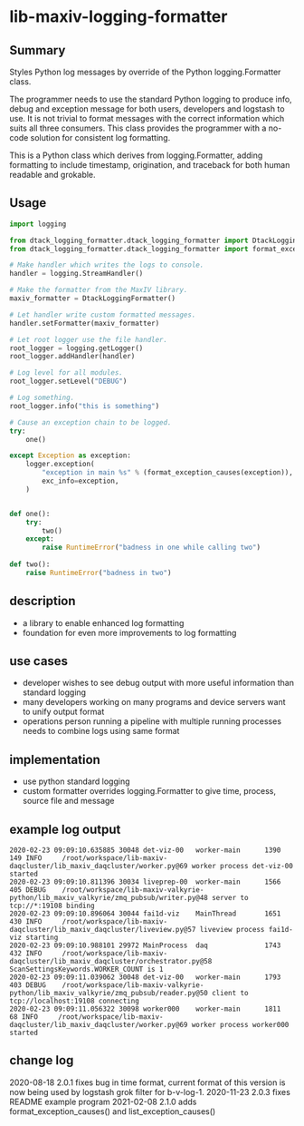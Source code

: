 # lib-maxiv-logging-formatter

## Summary

Styles Python log messages by override of the Python logging.Formatter class.

The programmer needs to use the standard Python logging to produce info, debug and exception message for both users, developers and logstash to use.
It is not trivial to format messages with the correct information which suits all three consumers.
This class provides the programmer with a no-code solution for consistent log formatting.

This is a Python class which derives from logging.Formatter, adding formatting to include timestamp, origination, and traceback for both human readable and grokable.

## Usage

```python
import logging

from dtack_logging_formatter.dtack_logging_formatter import DtackLoggingFormatter
from dtack_logging_formatter.dtack_logging_formatter import format_exception_causes

# Make handler which writes the logs to console.
handler = logging.StreamHandler()

# Make the formatter from the MaxIV library.
maxiv_formatter = DtackLoggingFormatter()

# Let handler write custom formatted messages.
handler.setFormatter(maxiv_formatter)

# Let root logger use the file handler.
root_logger = logging.getLogger()
root_logger.addHandler(handler)

# Log level for all modules.
root_logger.setLevel("DEBUG")

# Log something.
root_logger.info("this is something")

# Cause an exception chain to be logged.
try:
    one()

except Exception as exception:
    logger.exception(
        "exception in main %s" % (format_exception_causes(exception)),
        exc_info=exception,
    )


def one():
    try:
        two()
    except:
        raise RuntimeError("badness in one while calling two")
    
def two():
    raise RuntimeError("badness in two")

```

## description
- a library to enable enhanced log formatting
- foundation for even more improvements to log formatting

## use cases
- developer wishes to see debug output with more useful information than standard logging
- many developers working on many programs and device servers want to unify output format
- operations person running a pipeline with multiple running processes needs to combine logs using same format

## implementation
- use python standard logging
- custom formatter overrides logging.Formatter to give time, process, source file and message

## example log output
```
2020-02-23 09:09:10.635885 30048 det-viz-00   worker-main      1390      149 INFO     /root/workspace/lib-maxiv-daqcluster/lib_maxiv_daqcluster/worker.py@69 worker process det-viz-00 started
2020-02-23 09:09:10.811396 30034 liveprep-00  worker-main      1566      405 DEBUG    /root/workspace/lib-maxiv-valkyrie-python/lib_maxiv_valkyrie/zmq_pubsub/writer.py@48 server to tcp://*:19108 binding
2020-02-23 09:09:10.896064 30044 fai1d-viz    MainThread       1651      430 INFO     /root/workspace/lib-maxiv-daqcluster/lib_maxiv_daqcluster/liveview.py@57 liveview process fai1d-viz starting
2020-02-23 09:09:10.988101 29972 MainProcess  daq              1743      432 INFO     /root/workspace/lib-maxiv-daqcluster/lib_maxiv_daqcluster/orchestrator.py@58 ScanSettingsKeywords.WORKER_COUNT is 1
2020-02-23 09:09:11.039062 30048 det-viz-00   worker-main      1793      403 DEBUG    /root/workspace/lib-maxiv-valkyrie-python/lib_maxiv_valkyrie/zmq_pubsub/reader.py@50 client to tcp://localhost:19108 connecting
2020-02-23 09:09:11.056322 30098 worker000    worker-main      1811       68 INFO     /root/workspace/lib-maxiv-daqcluster/lib_maxiv_daqcluster/worker.py@69 worker process worker000 started
```




## change log
2020-08-18 2.0.1 fixes bug in time format, current format of this version is now being used by logstash grok filter for b-v-log-1.
2020-11-23 2.0.3 fixes README example program
2021-02-08 2.1.0 adds format_exception_causes() and list_exception_causes()
